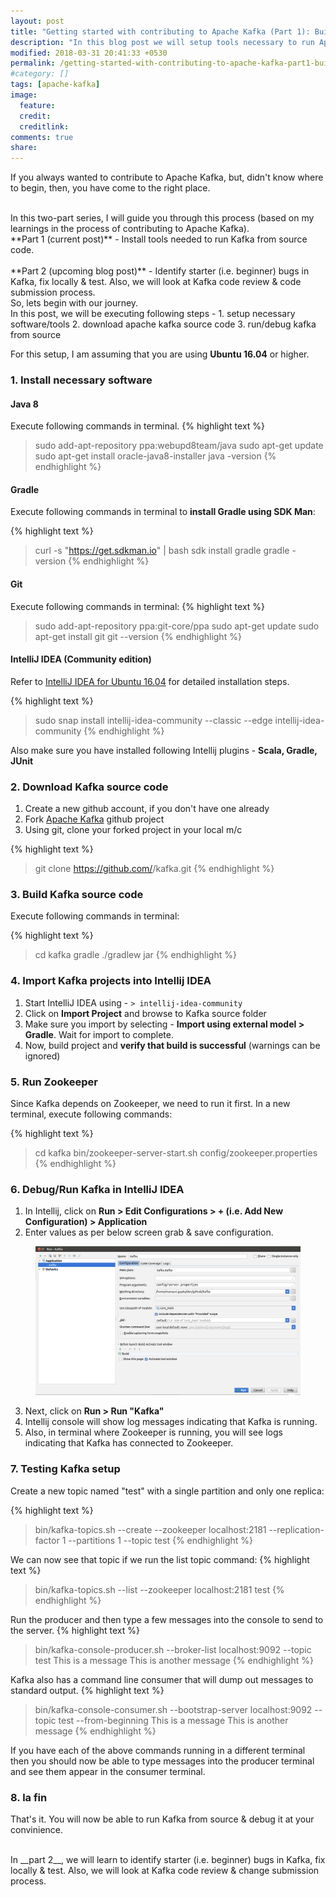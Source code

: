 ```yaml
---
layout: post
title: "Getting started with contributing to Apache Kafka (Part 1): Build and run Kafka from source code"
description: "In this blog post we will setup tools necessary to run Apache Kafka from source code"
modified: 2018-03-31 20:41:33 +0530
permalink: /getting-started-with-contributing-to-apache-kafka-part1-build-and-run-kafka-from-source-code/
#category: []
tags: [apache-kafka]
image:
  feature: 
  credit: 
  creditlink: 
comments: true
share: 
---
```


If you always wanted to contribute to Apache Kafka, but, didn't know where to begin, then, you have come to the right place.

<br/>
In this two-part series, I will guide you through this process (based on my learnings in the process of contributing to Apache Kafka).

<br/>
**Part 1 (current post)** - Install tools needed to run Kafka from source code.
<br/><br/>
**Part 2 (upcoming blog post)** - Identify starter (i.e. beginner) bugs in Kafka, fix locally & test. Also, we will look at Kafka code review & code submission process.

<br/>
So, lets begin with our journey.

<br/>
In this post, we will be executing following steps - 
1. setup necessary software/tools
2. download apache kafka source code
3. run/debug kafka from source

For this setup, I am assuming that you are using **Ubuntu 16.04** or higher.

### 1. Install necessary software

#### Java 8
Execute following commands in terminal.
{% highlight text %}
> sudo add-apt-repository ppa:webupd8team/java
> sudo apt-get update
> sudo apt-get install oracle-java8-installer
> java -version
{% endhighlight %}

#### Gradle
Execute following commands in terminal to __install Gradle using SDK Man__:

{% highlight text %}
> curl -s "https://get.sdkman.io" | bash
> sdk install gradle
> gradle -version
{% endhighlight %}


#### Git
Execute following commands in terminal:
{% highlight text %}
> sudo add-apt-repository ppa:git-core/ppa
> sudo apt-get update
> sudo apt-get install git
> git --version
{% endhighlight %}

#### IntelliJ IDEA (Community edition)
Refer to [IntelliJ IDEA for Ubuntu 16.04] for detailed installation steps.

{% highlight text %}
> sudo snap install intellij-idea-community --classic --edge
> intellij-idea-community
{% endhighlight %}

Also make sure you have installed following Intellij plugins - **Scala, Gradle, JUnit**

### 2. Download Kafka source code
1. Create a new github account, if you don't have one already
2. Fork [Apache Kafka] github project
3. Using git, clone your forked project in your local m/c

{% highlight text %}
> git clone https://github.com/<your github id>/kafka.git
{% endhighlight %}


### 3. Build Kafka source code
Execute following commands in terminal:

{% highlight text %}
> cd kafka
> gradle
> ./gradlew jar
{% endhighlight %}

### 4. Import Kafka projects into Intellij IDEA
1. Start IntelliJ IDEA using - `> intellij-idea-community`
2. Click on **Import Project** and browse to Kafka source folder
3. Make sure you import by selecting - **Import using external model > Gradle**. Wait for import to complete.
4. Now, build project and __verify that build is successful__ (warnings can be ignored)

### 5. Run Zookeeper
Since Kafka depends on Zookeeper, we need to run it first. In a new terminal, execute following commands:

{% highlight text %}
> cd kafka
> bin/zookeeper-server-start.sh config/zookeeper.properties
{% endhighlight %}


### 6. Debug/Run Kafka in IntelliJ IDEA
1. In Intellij, click on **Run > Edit Configurations > + (i.e. Add New Configuration) > Application**
2. Enter values as per below screen grab & save configuration.

<figure>
    <a href="https://github.com/manasvigupta/manasvigupta.github.io/raw/master/images/intellij_run_config.png"><img src="/images/intellij_run_config.png"></a>
</figure>

3. Next, click on **Run > Run "Kafka"**
4. Intellij console will show log messages indicating that Kafka is running.
5. Also, in terminal where Zookeeper is running, you will see logs indicating that Kafka has connected to Zookeeper.

### 7. Testing Kafka setup
Create a new topic named "test" with a single partition and only one replica:

{% highlight text %}
> bin/kafka-topics.sh --create --zookeeper localhost:2181 --replication-factor 1 --partitions 1 --topic test
{% endhighlight %}

We can now see that topic if we run the list topic command:
{% highlight text %}
> bin/kafka-topics.sh --list --zookeeper localhost:2181
test
{% endhighlight %}

Run the producer and then type a few messages into the console to send to the server.
{% highlight text %}
> bin/kafka-console-producer.sh --broker-list localhost:9092 --topic test
This is a message
This is another message
{% endhighlight %}

Kafka also has a command line consumer that will dump out messages to standard output.
{% highlight text %}
> bin/kafka-console-consumer.sh --bootstrap-server localhost:9092 --topic test --from-beginning
This is a message
This is another message
{% endhighlight %}

If you have each of the above commands running in a different terminal then you should now be able to type messages into the producer terminal and see them appear in the consumer terminal.

### 8. la fin
That's it. You will now be able to run Kafka from source & debug it at your convinience.

<br/>
In __part 2__, we will learn to identify starter (i.e. beginner) bugs in Kafka, fix locally & test. Also, we will look at Kafka code review & change submission process.


[Apache Kafka]:https://github.com/apache/kafka
[IntelliJ IDEA for Ubuntu 16.04]:https://blog.jetbrains.com/idea/2017/11/install-intellij-idea-with-snaps/

